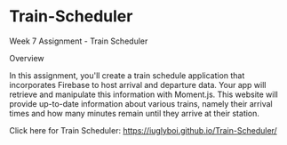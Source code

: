 # Train-Scheduler

Week 7 Assignment - Train Scheduler

Overview

In this assignment, you'll create a train schedule application that incorporates Firebase to host arrival and departure data. Your app will retrieve and manipulate this information with Moment.js. This website will provide up-to-date information about various trains, namely their arrival times and how many minutes remain until they arrive at their station.

Click here for Train Scheduler: https://iuglyboi.github.io/Train-Scheduler/
